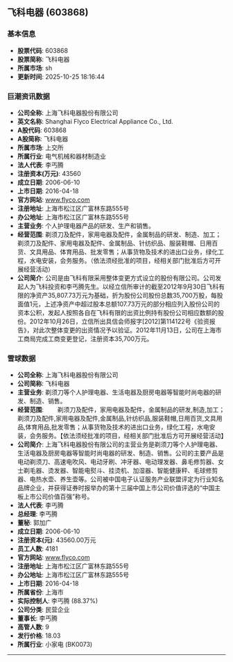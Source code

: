 ## 飞科电器 (603868)

### 基本信息

- **股票代码**: 603868
- **股票简称**: 飞科电器
- **所属市场**: sh
- **更新时间**: 2025-10-25 18:16:44

### 巨潮资讯数据

- **公司全称**: 上海飞科电器股份有限公司
- **英文名称**: Shanghai Flyco Electrical Appliance Co., Ltd.
- **A股代码**: 603868
- **A股简称**: 飞科电器
- **所属市场**: 上交所
- **所属行业**: 电气机械和器材制造业
- **法人代表**: 李丐腾
- **注册资本(万元)**: 43560
- **成立日期**: 2006-06-10
- **上市日期**: 2016-04-18
- **官方网站**: www.flyco.com
- **注册地址**: 上海市松江区广富林东路555号
- **办公地址**: 上海市松江区广富林东路555号
- **主营业务**: 个人护理电器产品的研发、生产和销售。
- **经营范围**: 剃须刀及配件，家用电器及配件，金属制品的研发、制造、加工；剃须刀及配件、家用电器及配件、金属制品、针纺织品、服装鞋帽、日用百货、文具用品、体育用品、批发零售；从事货物及技术的进出口业务，绿化工程，水电安装，会务服务。（依法须经批准的项目，经相关部门批准后方可开展经营活动）
- **公司简介**: 公司是由飞科有限采用整体变更方式设立的股份有限公司。公司发起人为飞科投资和李丐腾先生。以经立信所审计的截至2012年9月30日飞科有限的净资产35,807.73万元为基础，折为股份公司股份总数35,700万股，每股面值1元，上述净资产中超过股本总额107.73万元的部分相应列入股份公司的资本公积，发起人按照各自在飞科有限的出资比例持有股份公司相应数额的股份。2012年10月26日，立信所出具信会师报字[2012]第114122号《验资报告》，对此次整体变更的出资情况予以验证。2012年11月13日，公司在上海市工商局完成工商变更登记，注册资本35,700万元。

### 雪球数据

- **公司全称**: 上海飞科电器股份有限公司
- **公司简称**: 飞科电器
- **主营业务**: 剃须刀等个人护理电器、生活电器及厨房电器等智能时尚电器的研发、制造、销售。
- **经营范围**: 　　剃须刀及配件，家用电器及配件，金属制品的研发,制造,加工；剃须刀及配件,家用电器及配件,金属制品,针纺织品,服装鞋帽,日用百货,文具用品,体育用品,批发零售；从事货物及技术的进出口业务，绿化工程，水电安装，会务服务。【依法须经批准的项目，经相关部门批准后方可开展经营活动】
- **公司简介**: 上海飞科电器股份有限公司的主营业务是剃须刀等个人护理电器、生活电器及厨房电器等智能时尚电器的研发、制造、销售。公司的主要产品是电动剃须刀、高速电吹风、电动牙刷、冲牙器、电动理发器、鼻毛修剪器、女士剃毛器、烫发器、智能电熨斗、挂烫机、加湿器、智能健康秤、毛球修剪器、电热水壶、养生壶等。公司被中国电子认证服务产业联盟评定为行业知名品牌企业，并获得证券时报举办的第十三届中国上市公司价值评选的“中国主板上市公司价值百强”称号。
- **法人代表**: 李丐腾
- **总经理**: 李丐腾
- **董秘**: 郭加广
- **成立日期**: 2006-06-10
- **注册资本(元)**: 43560.00万元
- **员工人数**: 4181
- **官方网站**: www.flyco.com
- **注册地址**: 上海市松江区广富林东路555号
- **办公地址**: 上海市松江区广富林东路555号
- **上市日期**: 2016-04-18
- **所属省份**: 上海市
- **实际控制人**: 李丐腾 (88.37%)
- **公司分类**: 民营企业
- **董事长**: 李丐腾
- **高管人数**: 9
- **发行价格**: 18.03
- **所属行业**: 小家电 (BK0073)

---